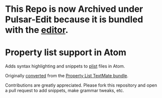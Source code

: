 # This Repo is now Archived under Pulsar-Edit because it is bundled with the [editor](https://github.com/pulsar-edit/pulsar/tree/master/packages#core-packages).

# Property list support in Atom

Adds syntax highlighting and snippets to [plist](https://en.wikipedia.org/wiki/Property_list)
files in Atom.

Originally [converted](http://flight-manual.atom.io/hacking-atom/sections/converting-from-textmate)
from the [Property List TextMate bundle](https://github.com/textmate/property-list.tmbundle).

Contributions are greatly appreciated. Please fork this repository and open a
pull request to add snippets, make grammar tweaks, etc.
